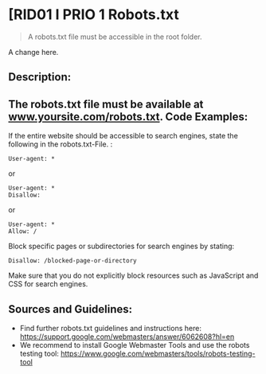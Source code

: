 [RID01      I     PRIO 1
Robots.txt
=
> A robots.txt file must be accessible in the root folder.

A change here.

Description:
-
The robots.txt file must be available at www.yoursite.com/robots.txt. 
Code Examples:
-
If the entire website should be accessible to search engines, state the following in the robots.txt-File. : 

    User-agent: *

or

    User-agent: *
    Disallow: 

or

    User-agent: *
    Allow: /

Block specific pages or subdirectories for search engines by stating: 

    Disallow: /blocked-page-or-directory 

Make sure that you do not explicitly block resources such as JavaScript and CSS for search engines.

Sources and Guidelines:
-
* Find further robots.txt guidelines and instructions here: https://support.google.com/webmasters/answer/6062608?hl=en 
* We recommend to install Google Webmaster Tools and use the robots testing tool: https://www.google.com/webmasters/tools/robots-testing-tool

